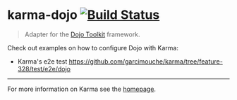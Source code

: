 # karma-dojo  [![Build Status](https://travis-ci.org/garcimouche/karma-dojo.png?branch=master)](https://travis-ci.org/garcimouche/karma-dojo)

> Adapter for the [Dojo Toolkit](https://dojotoolkit.org/) framework.

Check out examples on how to configure Dojo with Karma:
- Karma's e2e test https://github.com/garcimouche/karma/tree/feature-328/test/e2e/dojo

----

For more information on Karma see the [homepage].


[homepage]: http://karma-runner.github.io/
